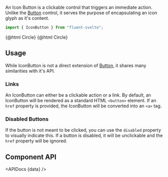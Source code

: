 <script lang="ts">
    import { IconButton } from "$lib";
    import { Showcase, APIDocs } from "$site/lib";

    import Circle from "@fluentui/svg-icons/icons/circle_16_regular.svg?raw";

    import data from "$lib/IconButton/IconButton.svelte?raw&sveld";
</script>

An Icon Button is a clickable control that triggers an immediate action. Unlike the [Button](button) control, it serves the purpose of encapsulating an icon glyph as it's content.

```ts
import { IconButton } from "fluent-svelte";
```

<Showcase columns={2} repl="89b152e7c33047768b6c242eb2a6afcb">
    <IconButton>
        {@html Circle}
    </IconButton>
    <IconButton disabled>
        {@html Circle}
    </IconButton>
</Showcase>

## Usage

While IconButton is not a direct extension of [Button](button), it shares many similarities with it's API.

### Links

An IconButton can either be a clickable action or a link. By default, an IconButton will be rendered as a standard HTML `<button>` element. If an `href` property is provided, the IconButton will be converted into an `<a>` tag.

### Disabled Buttons

If the button is not meant to be clicked, you can use the `disabled` property to visually indicate this. If a button is disabled, it will be unclickable and the `href` property will be ignored.

## Component API

<APIDocs {data} />
